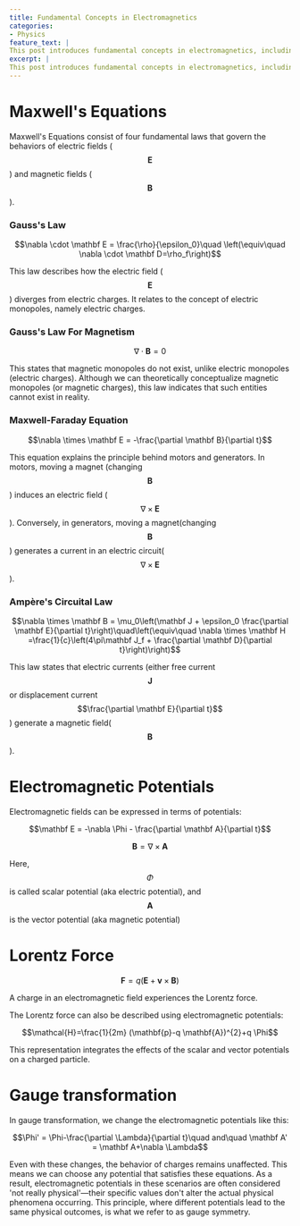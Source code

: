 ```yaml
---
title: Fundamental Concepts in Electromagnetics
categories:
- Physics
feature_text: |
This post introduces fundamental concepts in electromagnetics, including electromagnetic fields and potentials, Maxwell's Equations, the Lorentz force, Gauge transformation.
excerpt: |
This post introduces fundamental concepts in electromagnetics, including electromagnetic fields and potentials, Maxwell's Equations, the Lorentz force, Gauge transformation.
---
```



<!-- more -->

# Maxwell's Equations
Maxwell's Equations consist of four fundamental laws that govern the behaviors of electric fields ($$\mathbf E$$) and magnetic fields ($$\mathbf B$$).


### Gauss's Law
$$\nabla \cdot \mathbf E = \frac{\rho}{\epsilon_0}\quad \left(\equiv\quad \nabla \cdot \mathbf D=\rho_f\right)$$

This law describes how the electric field ($$\mathbf E$$) diverges from electric charges. It relates to the concept of electric monopoles, namely electric charges.

### Gauss's Law For Magnetism
$$\nabla \cdot \mathbf B = 0$$

This states that magnetic monopoles do not exist, unlike electric monopoles (electric charges). Although we can theoretically conceptualize magnetic monopoles (or magnetic charges), this law indicates that such entities cannot exist in reality.

### Maxwell-Faraday Equation
$$\nabla \times \mathbf E = -\frac{\partial \mathbf B}{\partial t}$$

This equation explains the principle behind motors and generators. In motors, moving a magnet (changing $$\mathbf B$$) induces an electric field ($$\nabla \times \mathbf E$$).
Conversely, in generators, moving a magnet(changing $$\mathbf B$$) generates a current in an electric circuit($$\nabla \times \mathbf E$$).

### Ampère's Circuital Law
$$\nabla \times \mathbf B = \mu_0\left(\mathbf J + \epsilon_0 \frac{\partial \mathbf E}{\partial t}\right)\quad\left(\equiv\quad \nabla \times \mathbf H =\frac{1}{c}\left(4\pi\mathbf J_f + \frac{\partial \mathbf D}{\partial t}\right)\right)$$

This law states that electric currents (either free current $$\mathbf J$$ or displacement current $$\frac{\partial \mathbf E}{\partial t}$$) generate a magnetic field($$\mathbf B$$).

# Electromagnetic Potentials
Electromagnetic fields can be expressed in terms of potentials:

$$\mathbf E = -\nabla \Phi - \frac{\partial \mathbf A}{\partial t}$$

$$\mathbf B = \nabla \times \mathbf A$$

Here, $$\Phi$$ is called scalar potential (aka electric potential), and $$\mathbf A$$ is the vector potential (aka magnetic potential)

# Lorentz Force
$$\mathbf F = q\left(\mathbf E + \mathbf v \times \mathbf B\right)$$

A charge in an electromagnetic field experiences the Lorentz force.

The Lorentz force can also be described using electromagnetic potentials:

$$\mathcal{H}=\frac{1}{2m} (\mathbf{p}-q \mathbf{A})^{2}+q \Phi$$

This representation integrates the effects of the scalar and vector potentials on a charged particle.

# Gauge transformation
In gauge transformation, we change the electromagnetic potentials like this:

$$\Phi' = \Phi-\frac{\partial \Lambda}{\partial t}\quad and\quad \mathbf A' = \mathbf A+\nabla \Lambda$$

Even with these changes, the behavior of charges remains unaffected. This means we can choose any potential that satisfies these equations. As a result, electromagnetic potentials in these scenarios are often considered 'not really physical'—their specific values don't alter the actual physical phenomena occurring. This principle, where different potentials lead to the same physical outcomes, is what we refer to as gauge symmetry.
